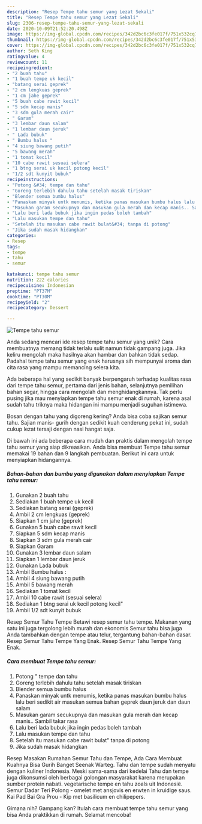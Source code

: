 ```yaml
---
description: "Resep Tempe tahu semur yang Lezat Sekali"
title: "Resep Tempe tahu semur yang Lezat Sekali"
slug: 2306-resep-tempe-tahu-semur-yang-lezat-sekali
date: 2020-10-09T21:52:20.498Z
image: https://img-global.cpcdn.com/recipes/342d2bc6c3fe017f/751x532cq70/tempe-tahu-semur-foto-resep-utama.jpg
thumbnail: https://img-global.cpcdn.com/recipes/342d2bc6c3fe017f/751x532cq70/tempe-tahu-semur-foto-resep-utama.jpg
cover: https://img-global.cpcdn.com/recipes/342d2bc6c3fe017f/751x532cq70/tempe-tahu-semur-foto-resep-utama.jpg
author: Seth King
ratingvalue: 4
reviewcount: 11
recipeingredient:
- "2 buah tahu"
- "1 buah tempe uk kecil"
- "batang serai geprek"
- "2 cm lengkuas geprek"
- "1 cm jahe geprek"
- "5 buah cabe rawit kecil"
- "5 sdm kecap manis"
- "3 sdm gula merah cair"
- " Garam"
- "3 lembar daun salam"
- "1 lembar daun jeruk"
- " Lada bubuk"
- " Bumbu halus "
- "4 siung bawang putih"
- "5 bawang merah"
- "1 tomat kecil"
- "10 cabe rawit sesuai selera"
- "1 btng serai uk kecil potong kecil"
- "1/2 sdt kunyit bubuk"
recipeinstructions:
- "Potong &#34; tempe dan tahu"
- "Goreng terlebih dahulu tahu setelah masak tiriskan"
- "Blender semua bumbu halus"
- "Panaskan minyak untk menumis, ketika panas masukan bumbu halus lalu beri sedikit air masukan semua bahan geprek daun jeruk dan daun salam"
- "Masukan garam secukupnya dan masukan gula merah dan kecap manis.. Sambil takar rasa"
- "Lalu beri lada bubuk jika ingin pedas boleh tambah"
- "Lalu masukan tempe dan tahu"
- "Setelah itu masukan cabe rawit bulat&#34; tanpa di potong"
- "Jika sudah masak hidangkan"
categories:
- Resep
tags:
- tempe
- tahu
- semur

katakunci: tempe tahu semur 
nutrition: 222 calories
recipecuisine: Indonesian
preptime: "PT37M"
cooktime: "PT30M"
recipeyield: "2"
recipecategory: Dessert

---
```



![Tempe tahu semur](https://img-global.cpcdn.com/recipes/342d2bc6c3fe017f/751x532cq70/tempe-tahu-semur-foto-resep-utama.jpg)

Anda sedang mencari ide resep tempe tahu semur yang unik? Cara membuatnya memang tidak terlalu sulit namun tidak gampang juga. Jika keliru mengolah maka hasilnya akan hambar dan bahkan tidak sedap. Padahal tempe tahu semur yang enak harusnya sih mempunyai aroma dan cita rasa yang mampu memancing selera kita.

Ada beberapa hal yang sedikit banyak berpengaruh terhadap kualitas rasa dari tempe tahu semur, pertama dari jenis bahan, selanjutnya pemilihan bahan segar, hingga cara mengolah dan menghidangkannya. Tak perlu pusing jika mau menyiapkan tempe tahu semur enak di rumah, karena asal sudah tahu triknya maka hidangan ini mampu menjadi suguhan istimewa.

Bosan dengan tahu yang digoreng kering? Anda bisa coba sajikan semur tahu. Sajian manis- gurih dengan sedikit kuah cenderung pekat ini, sudah cukup lezat tersaji dengan nasi hangat saja.


Di bawah ini ada beberapa cara mudah dan praktis dalam mengolah tempe tahu semur yang siap dikreasikan. Anda bisa membuat Tempe tahu semur memakai 19 bahan dan 9 langkah pembuatan. Berikut ini cara untuk menyiapkan hidangannya.

<!--inarticleads1-->

##### Bahan-bahan dan bumbu yang digunakan dalam menyiapkan Tempe tahu semur:

1. Gunakan 2 buah tahu
1. Sediakan 1 buah tempe uk kecil
1. Sediakan batang serai (geprek)
1. Ambil 2 cm lengkuas (geprek)
1. Siapkan 1 cm jahe (geprek)
1. Gunakan 5 buah cabe rawit kecil
1. Siapkan 5 sdm kecap manis
1. Siapkan 3 sdm gula merah cair
1. Siapkan  Garam
1. Gunakan 3 lembar daun salam
1. Siapkan 1 lembar daun jeruk
1. Gunakan  Lada bubuk
1. Ambil  Bumbu halus :
1. Ambil 4 siung bawang putih
1. Ambil 5 bawang merah
1. Sediakan 1 tomat kecil
1. Ambil 10 cabe rawit (sesuai selera)
1. Sediakan 1 btng serai uk kecil potong kecil&#34;
1. Ambil 1/2 sdt kunyit bubuk


Resep Semur Tahu Tempe Betawi resep semur tahu tempe. Makanan yang satu ini juga tergolong lebih murah dan ekonomis Semur tahu bisa juga Anda tambahkan dengan tempe atau telur, tergantung bahan-bahan dasar. Resep Semur Tahu Tempe Yang Enak. Resep Semur Tahu Tempe Yang Enak. 

<!--inarticleads2-->

##### Cara membuat Tempe tahu semur:

1. Potong &#34; tempe dan tahu
1. Goreng terlebih dahulu tahu setelah masak tiriskan
1. Blender semua bumbu halus
1. Panaskan minyak untk menumis, ketika panas masukan bumbu halus lalu beri sedikit air masukan semua bahan geprek daun jeruk dan daun salam
1. Masukan garam secukupnya dan masukan gula merah dan kecap manis.. Sambil takar rasa
1. Lalu beri lada bubuk jika ingin pedas boleh tambah
1. Lalu masukan tempe dan tahu
1. Setelah itu masukan cabe rawit bulat&#34; tanpa di potong
1. Jika sudah masak hidangkan


Resep Masakan Rumahan Semur Tahu dan Tempe, Ada Cara Membuat Kuahnya Bisa Gurih Banget Seenak Warteg. Tahu dan tempe sudah menyatu dengan kuliner Indonesia. Meski sama-sama dari kedelai Tahu dan tempe juga dikonsumsi oleh berbagai golongan masyarakat karena merupakan sumber protein nabati. vegetarische tempe en tahu zoals uit Indonesië. Semur Dadar Teri Polong - omelet met ansjovis en erwten in kruidige saus. Kai Pad Bai Gra Prou - Kip met basilicum en chilipepers. 

Gimana nih? Gampang kan? Itulah cara membuat tempe tahu semur yang bisa Anda praktikkan di rumah. Selamat mencoba!
